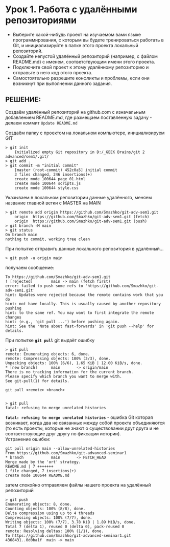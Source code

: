 # Урок 1. Работа с удалёнными репозиториями
* Выберите какой-нибудь проект на изучаемом вами языке программирования, с которым вы будете тренироваться работать в Git, и инициализируйте в папке этого проекта локальный репозиторий.
* Создайте непустой удалённый репозиторий (например, с файлом README.md) с именем, соответствующим имени этого проекта.
* Подключите свой проект к этому удалённому репозиторию и отправьте в него код этого проекта.
* Самостоятельно разрешите конфликты и проблемы, если они возникнут при выполнении данного задания.

## РЕШЕНИЕ:

Создаём удалённый репозиторий на github.com с изначальным добавлением README.md, где размещаем поставленную задачу - делаем коммит `Update README.md`

Создаём папку с проектом на локальном компьютере, инициализируем GIT

    > git init
        Initialized empty Git repository in D:/_GEEK Brains/git 2 advanced/sem1/.git/
    > git add . 
    > git commit -m "initial commit"
        [master (root-commit) 452c0a5] initial commit
        3 files changed, 246 insertions(+)
        create mode 100644 page_01.html
        create mode 100644 scripts.js
        create mode 100644 style.css

Указываем в локальном репозитории данные удалённого, меняем название главной ветки с MASTER на MAIN

    > git remote add origin https://github.com/Smazhko/git-adv-sem1.git
        origin  https://github.com/Smazhko/git-adv-sem1.git (fetch)
        origin  https://github.com/Smazhko/git-adv-sem1.git (push)
    > git branch -M main
    > git status
    On branch main
    nothing to commit, working tree clean

При попытке отправить данные локального репозитория в удалённый...

    > git push -u origin main
    
получаем сообщение:
    
    To https://github.com/Smazhko/git-adv-sem1.git
    ! [rejected]        main -> main (fetch first)
    error: failed to push some refs to 'https://github.com/Smazhko/git-adv-sem1.git'
    hint: Updates were rejected because the remote contains work that you do
    hint: not have locally. This is usually caused by another repository pushing
    hint: to the same ref. You may want to first integrate the remote changes
    hint: (e.g., 'git pull ...') before pushing again.
    hint: See the 'Note about fast-forwards' in 'git push --help' for details.

При попытке **`git pull`** git выдаёт ошибку

    > git pull
    remote: Enumerating objects: 6, done.
    remote: Compressing objects: 100% (3/3), done.
    Unpacking objects: 100% (6/6), 1.65 KiB | 12.00 KiB/s, done.
    * [new branch]      main       -> origin/main
    There is no tracking information for the current branch.
    Please specify which branch you want to merge with.
    See git-pull(1) for details.

    git pull <remote> <branch>


    > git pull
    fatal: refusing to merge unrelated histories

**`fatal: refusing to merge unrelated histories`** - ошибка Git которая возникает, когда два не связанных между собой проекта объединяются (то есть проекты, которые не знают о существовании друг друга и не соответствующие друг другу по фиксации истории).  
Устранение ошибки:

    git pull origin main --allow-unrelated-histories   
    From https://github.com/Smazhko/git-advanced-seminar1
    * branch            main       -> FETCH_HEAD
    Merge made by the 'ort' strategy.
    README.md | 7 +++++++
    1 file changed, 7 insertions(+)
    create mode 100644 README.md

затем спокойно отправляем файлы нашего проекта на удалённый репозиторий

    > git push
    Enumerating objects: 8, done.
    Counting objects: 100% (8/8), done.
    Delta compression using up to 4 threads
    Compressing objects: 100% (7/7), done.
    Writing objects: 100% (7/7), 3.78 KiB | 1.89 MiB/s, done.
    Total 7 (delta 1), reused 0 (delta 0), pack-reused 0
    remote: Resolving deltas: 100% (1/1), done.
    To https://github.com/Smazhko/git-advanced-seminar1.git
    4368431..0d0ba1f  main -> main